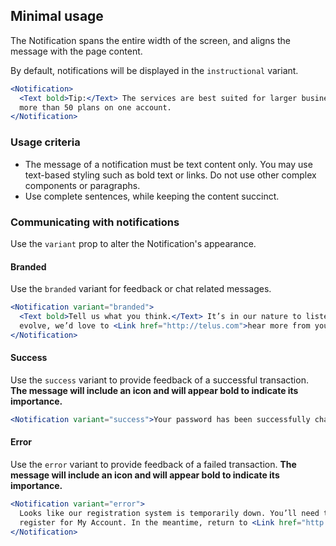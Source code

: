 ## Minimal usage

The Notification spans the entire width of the screen, and aligns the message with the page content.

By default, notifications will be displayed in the `instructional` variant.

```jsx
<Notification>
  <Text bold>Tip:</Text> The services are best suited for larger business organizations ordering
  more than 50 plans on one account.
</Notification>
```

### Usage criteria

* The message of a notification must be text content only. You may use text-based styling such as bold text or links. Do
  not use other complex components or paragraphs.
* Use complete sentences, while keeping the content succinct.

### Communicating with notifications

Use the `variant` prop to alter the Notification's appearance.

#### Branded

Use the `branded` variant for feedback or chat related messages.

```jsx
<Notification variant="branded">
  <Text bold>Tell us what you think.</Text> It’s in our nature to listen. As TELUS.com continues to
  evolve, we’d love to <Link href="http://telus.com">hear more from you</Link>.
</Notification>
```

#### Success

Use the `success` variant to provide feedback of a successful transaction. **The message will include an icon and will
appear bold to indicate its importance.**

```jsx
<Notification variant="success">Your password has been successfully changed.</Notification>
```

#### Error

Use the `error` variant to provide feedback of a failed transaction. **The message will include an icon and will appear
bold to indicate its importance.**

```jsx
<Notification variant="error">
  Looks like our registration system is temporarily down. You’ll need to come back another time to
  register for My Account. In the meantime, return to <Link href="http://telus.com">TELUS.com</Link>.
</Notification>
```

